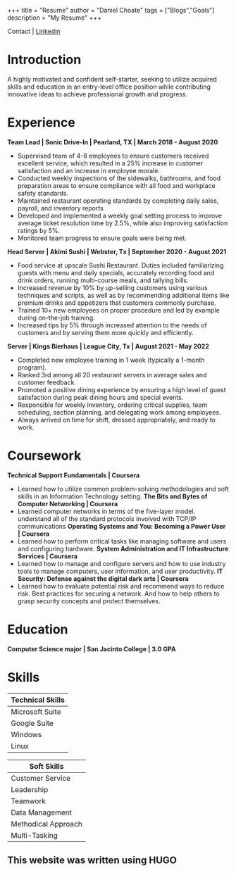 +++
title = "Resume"
author = "Daniel Choate"
tags = ["Blogs","Goals"]
description = "My Resume"
+++


Contact | [Linkedin](https://www.linkedin.com/in/danielchoate/)

# Introduction

A highly motivated and confident self-starter, seeking to utilize acquired skills and education in an entry-level office position while contributing innovative ideas to achieve professional growth and progress.

# Experience

**Team Lead | Sonic Drive-In | Pearland, TX | March 2018 - August 2020**
- Supervised team of 4-8 employees to ensure customers received excellent service, which resulted in a 25% increase in customer satisfaction and an increase in employee morale.
- Conducted weekly inspections of the sidewalks, bathrooms, and food preparation areas to ensure compliance with all food and workplace safety standards.
- Maintained restaurant operating standards by completing daily sales, payroll, and inventory reports
-  Developed and implemented a weekly goal setting process to improve average ticket resolution time by 2.5%, while also improving satisfaction ratings by 5%.
-  Monitored team progress to ensure goals were being met.

**Head Server | Akimi Sushi | Webster, Tx | September 2020 - August 2021**
- Food service at upscale Sushi Restaurant. Duties included familiarizing guests with menu and daily specials, accurately recording food and drink orders, running multi-course
meals, and tallying bills.
- Increased revenue by 10% by up-selling customers using various techniques and scripts, as well as by recommending additional items like premium drinks and appetizers
that customers commonly purchase.
- Trained 10+ new employees on proper procedure and led by example during on-the-job training.
- Increased tips by 5% through increased attention to the needs of customers and by serving them more quickly and efficiently.

**Server | Kings Bierhaus | League City, Tx | August 2021 - May 2022**
- Completed new employee training in 1 week (typically a 1-month program).
- Ranked 3rd among all 20 restaurant servers in average sales and customer feedback.
- Promoted a positive dining experience by ensuring a high level of guest satisfaction during peak dining hours and special events.
- Responsible for weekly inventory, ordering critical supplies, team scheduling, section planning, and delegating work among employees.
- Always arrived on time for shift, dressed appropriately, and ready to work.

# Coursework
**Technical Support Fundamentals | Coursera**
- Learned how to utilize common problem-solving methodologies and soft skills in an Information Technology setting.
**The Bits and Bytes of Computer Networking | Coursera**
- Learned computer networks in terms of the five-layer model. understand all of the standard protocols involved with TCP/IP communications
**Operating Systems and You: Becoming a Power User | Coursera**
- Learned how to perform critical tasks like managing software and users and configuring hardware.
**System Administration and IT Infrastructure Services | Coursera**
- Learned how to manage and configure servers and how to use industry tools to manage computers, user information, and user productivity.
**IT Security: Defense against the digital dark arts | Coursera**
- Learned how to evaluate potential risk and recommend ways to reduce risk. Best practices for securing a network. And how to help others to grasp security concepts and
protect themselves.

# Education
**Computer Science major | San Jacinto College | 3.0 GPA**

# Skills
| Technical Skills | 
|----------------- |
| Microsoft Suite |
| Google Suite |
| Windows | 
| Linux |


| Soft Skills |
|-------------|
| Customer Service |
| Leadership | 
| Teamwork |
| Data Management |
| Methodical Approach |
| Multi-Tasking |




## This website was written using HUGO